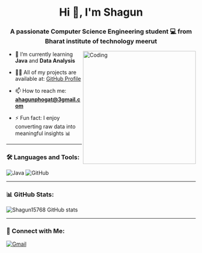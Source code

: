 <h1 align="center">Hi 👋, I'm Shagun</h1>
<h3 align="center">A passionate Computer Science Engineering student 💻 from Bharat institute of technology meerut </h3>

<img align="right" alt="Coding" width="300" src="https://media.giphy.com/media/qgQUggAC3Pfv687qPC/giphy.gif" />

- 🌱 I’m currently learning **Java** and **Data Analysis**

- 👨‍💻 All of my projects are available at: [GitHub Profile](https://github.com/shagunphogat)

- 📫 How to reach me: **ahagunphogat@3gmail.com**

- ⚡ Fun fact: I enjoy converting raw data into meaningful insights 📊

---

### 🛠️ Languages and Tools:

![Java](https://img.shields.io/badge/Java-red?style=for-the-badge&logo=java&logoColor=white) 
![GitHub](https://img.shields.io/badge/GitHub-black?style=for-the-badge&logo=github&logoColor=white)

---

### 📊 GitHub Stats:

![Shagun15768 GitHub stats](https://github-readme-stats.vercel.app/api?username=shagun15768&show_icons=true&theme=tokyonight)

---

### 🔗 Connect with Me:

[![Gmail](https://img.shields.io/badge/Gmail-red?style=for-the-badge&logo=gmail&logoColor=white)](mailto:ahagunphogat@3gmail.com)

